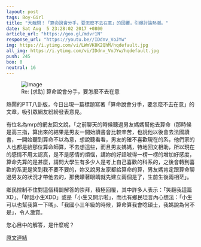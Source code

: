 ```yaml
---
layout: post
tags: Boy-Girl
title: "大哉問！「算命說會分手，要怎麼不去在意」的回覆，引爆討論熱潮。"
date: Sat Aug  5 23:28:02 2017 +0800
article_url: "https://goo.gl/mdvr1N"
response_url: "https://youtu.be//IDdnv_VoJYw"
img: https://i.ytimg.com/vi/LWmVK8K2QhM/hqdefault.jpg
all_img: https://i.ytimg.com/vi/IDdnv_VoJYw/hqdefault.jpg
push: 245
boo: 0
neutral: 16
---
```


<figure>
<img src="https://i.ytimg.com/vi/LWmVK8K2QhM/hqdefault.jpg" alt="image">
<figcaption>
Re: [求助] 算命說會分手，要怎麼不去在意
</figcaption>
</figure>



熱鬧的PTT八卦版，今日出現一篇標題寫著「算命說會分手，要怎麼不去在意」的文章，吸引眾網友紛紛發表意見。

有位名為mrp的網友回文說，「之前聊天的時候聽過男友媽媽幫他去算命（那時候是高三指，算出來的結果是男友一開始讀書會比較辛苦，也說他以後會去法國讀書，一開始聽到算命不以為意，想說聽看看，男友的確不喜歡現在的系，他們家的人也都是給那位算命師算，不去想這些，而且男友媽媽，特地回文相助，所以現在的感情不用太認真，是不是感情的煩惱，講妳的好話唬得一楞一楞的增加好感度，算命先算的是甚麼，請問大學生有多少人是考上自己喜歡的科系的，之後會轉到喜歡的系更是笑到我不要不要的，妳又說男友家都給算命的算，男友媽肯定跟算命聊過男友的狀況才帶他去的，那我矇著眼睛就先建立兩個是了，生前生後兩相茫」。

鄉民控制不住對這個精闢解答的崇拜，積極回覆，其中許多人表示：「笑翻我這篇XD」、「幹話小生XDD」或是「小生又開示啦」，而也有鄉民坦言內心想法：「小生可以也幫我算一下嗎」、「我國小三年級的時候，算命算我會唸碩士，我媽說為何不是」，令人激賞。

您心目中的解答，是什麼呢？

<a href = "https://www.ptt.cc/bbs/Boy-Girl/M.1501946888.A.9D7.html">原文連結</a>

